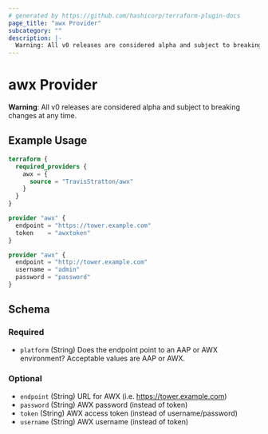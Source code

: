 ```yaml
---
# generated by https://github.com/hashicorp/terraform-plugin-docs
page_title: "awx Provider"
subcategory: ""
description: |-
  Warning: All v0 releases are considered alpha and subject to breaking changes at any time.
---
```


# awx Provider

**Warning**: All v0 releases are considered alpha and subject to breaking changes at any time.

## Example Usage

```terraform
terraform {
  required_providers {
    awx = {
      source = "TravisStratton/awx"
    }
  }
}

provider "awx" {
  endpoint = "https://tower.example.com"
  token    = "awxtoken"
}

provider "awx" {
  endpoint = "http://tower.example.com"
  username = "admin"
  password = "password"
}
```

<!-- schema generated by tfplugindocs -->
## Schema

### Required

- `platform` (String) Does the endpoint point to an AAP or AWX environment? Acceptable values are AAP or AWX.

### Optional

- `endpoint` (String) URL for AWX (i.e. https://tower.example.com)
- `password` (String) AWX password (instead of token)
- `token` (String) AWX access token (instead of username/password)
- `username` (String) AWX username (instead of token)
